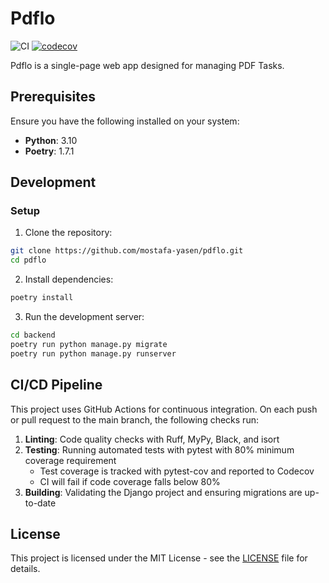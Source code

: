 # Pdflo

![CI](https://github.com/mostafa-yasen/pdflo/actions/workflows/ci.yml/badge.svg)
[![codecov](https://codecov.io/gh/mostafa-yasen/pdflo/branch/main/graph/badge.svg)](https://codecov.io/gh/mostafa-yasen/pdflo)

Pdflo is a single-page web app designed for managing PDF Tasks.

## Prerequisites

Ensure you have the following installed on your system:

- **Python**: 3.10
- **Poetry**: 1.7.1

## Development

### Setup

1. Clone the repository:
```bash
git clone https://github.com/mostafa-yasen/pdflo.git
cd pdflo
```

2. Install dependencies:
```bash
poetry install
```

3. Run the development server:
```bash
cd backend
poetry run python manage.py migrate
poetry run python manage.py runserver
```

## CI/CD Pipeline

This project uses GitHub Actions for continuous integration. On each push or pull request to the main branch, the following checks run:

1. **Linting**: Code quality checks with Ruff, MyPy, Black, and isort
2. **Testing**: Running automated tests with pytest with 80% minimum coverage requirement
   - Test coverage is tracked with pytest-cov and reported to Codecov
   - CI will fail if code coverage falls below 80%
3. **Building**: Validating the Django project and ensuring migrations are up-to-date

## License

This project is licensed under the MIT License - see the [LICENSE](LICENSE) file for details.
